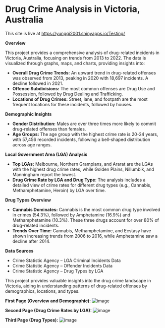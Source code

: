 # Drug Crime Analysis in Victoria, Australia
        
This site is live at https://yungqi2001.shinyapps.io/Testing/

**Overview**

This project provides a comprehensive analysis of drug-related incidents in Victoria, Australia, focusing on trends from 2013 to 2022. The data is visualized through graphs, maps, and charts, providing insights into:
* **Overall Drug Crime Trends:** An upward trend in drug-related offenses was observed from 2013, peaking in 2020 with 18,697 incidents. A decline followed in 2021.
* **Offence Subdivisions:** The most common offenses are Drug Use and Possession, followed by Drug Dealing and Trafficking.
* **Locations of Drug Crimes:** Street, lane, and footpath are the most frequent locations for these incidents, followed by houses.

**Demographic Insights**
* **Gender Distribution:** Males are over three times more likely to commit drug-related offenses than females.
* **Age Groups:** The age group with the highest crime rate is 20-24 years, with 57,456 recorded incidents, following a bell-shaped distribution across age ranges.

**Local Government Area (LGA) Analysis**
* **Top LGAs:** Melbourne, Northern Grampians, and Ararat are the LGAs with the highest drug crime rates, while Golden Plains, Nillumbik, and Manningham report the lowest.
* **Drug Crime Rate by LGA and Drug Type:** The analysis includes a detailed view of crime rates for different drug types (e.g., Cannabis, Methamphetamine, Heroin) by LGA over time.

**Drug Types Overview**
* **Cannabis Dominates:** Cannabis is the most common drug type involved in crimes (54.3%), followed by Amphetamine (16.9%) and Methamphetamine (10.3%). These three drugs account for over 80% of drug-related incidents.
* **Trends Over Time:** Cannabis, Methamphetamine, and Ecstasy have shown increasing trends from 2006 to 2016, while Amphetamine saw a decline after 2014.

**Data Sources**
* Crime Statistic Agency – LGA Criminal Incidents Data
* Crime Statistic Agency – Offender Incidents Data
* Crime Statistic Agency – Drug Types by LGA

This project provides valuable insights into the drug crime landscape in Victoria, aiding in understanding patterns of drug-related offenses by demographics, locations, and types.

**First Page (Overview and Demographic):**
![image](https://github.com/user-attachments/assets/1de2886b-4a0a-4b64-9085-c0adf8d76ec8)

**Second Page (Drug Crime Rates by LGA):**
![image](https://github.com/user-attachments/assets/2ebea92a-f8f7-4e85-81ab-cafcec3d0274)

**Third Page (Drug Types):**
![image](https://github.com/user-attachments/assets/9f1d3903-8e30-4e57-942b-d037de0b9018)
